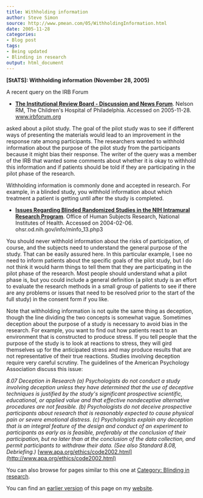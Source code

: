```yaml
---
title: Withholding information
author: Steve Simon
source: http://www.pmean.com/05/WithholdingInformation.html
date: 2005-11-28
categories:
- Blog post
tags:
- Being updated
- Blinding in research
output: html_document
---
```

**[StATS]: Withholding information (November 28,
2005)**

A recent query on the IRB Forum

- **[The Institutional Review Board - Discussion and News
Forum](http://www.irbforum.org)**. Nelson RM, The Children's
Hospital of Philadelphia. Accessed on 2005-11-28. www.irbforum.org

asked about a pilot study. The goal of the pilot study was to see if
different ways of presenting the materials would lead to an improvement
in the response rate among participants. The researchers wanted to
withhold information about the purpose of the pilot study from the
participants because it might bias their response. The writer of the
query was a member of the IRB that wanted some comments about whether it
is okay to withhold this information and if patients should be told if
they are participating in the pilot phase of the research.

Withholding information is commonly done and accepted in research. For
example, in a blinded study, you withhold information about which
treatment a patient is getting until after the study is completed.

- **[Issues Regarding Blinded Randomized Studies in the NIH Intramural
Research Program](http://ohsr.od.nih.gov/info/minfo_13.php3)**.
Office of Human Subjects Research, National Institutes of Health.
Accessed on 2004-02-06. ohsr.od.nih.gov/info/minfo\_13.php3

You should never withhold information about the risks of participation,
of course, and the subjects need to understand the general purpose of
the study. That can be easily assured here. In this particular example,
I see no need to inform patients about the specific goals of the pilot
study, but I do not think it would harm things to tell them that they
are participating in the pilot phase of the research. Most people should
understand what a pilot phase is, but you could include a general
definition (a pilot study is an effort to evaluate the research methods
in a small group of patients to see if there are any problems or issues
that need to be resolved prior to the start of the full study) in the
consent form if you like.

Note that withholding information is not quite the same thing as
deception, though the line dividing the two concepts is somewhat vague.
Sometimes deception about the purpose of a study is necessary to avoid
bias in the research. For example, you want to find out how patients
react to an environment that is constructed to produce stress. If you
tell people that the purpose of the study is to look at reactions to
stress, they will gird themselves up for the anticipated stress and may
produce results that are not representative of their true reactions.
Studies involving deception require very careful scrutiny. The
guidelines of the American Psychology Association discuss this issue:

*8.07 Deception in Research (a) Psychologists do not conduct a study
involving deception unless they have determined that the use of
deceptive techniques is justified by the study's significant
prospective scientific, educational, or applied value and that
effective nondeceptive alternative procedures are not feasible. (b)
Psychologists do not deceive prospective participants about research
that is reasonably expected to cause physical pain or severe emotional
distress. (c) Psychologists explain any deception that is an integral
feature of the design and conduct of an experiment to participants as
early as is feasible, preferably at the conclusion of their
participation, but no later than at the conclusion of the data
collection, and permit participants to withdraw their data. (See also
Standard 8.08, Debriefing.)*
[www.apa.org/ethics/code2002.html](http://www.apa.org/ethics/code2002.html)

You can also browse
for pages similar to this one at [Category: Blinding in
research](../category/BlindingInResearch.html).

You can find an [earlier version][sim1] of this page on my [website][sim2].

[sim1]: http://www.pmean.com/05/WithholdingInformation
[sim2]: http://www.pmean.com
